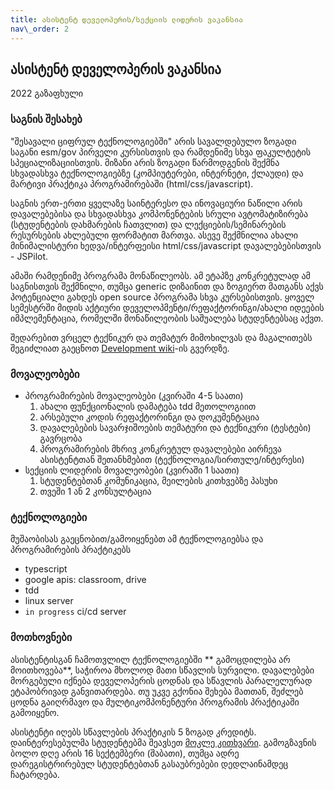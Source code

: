 ```yaml
---
title: ასისტენტ დეველოპერის/სექციის ლიდერის ვაკანსია
nav\_order: 2
---
```


## ასისტენტ დეველოპერის ვაკანსია
2022 გაზაფხული

### საგნის შესახებ
"შესავალი ციფრულ ტექნოლოგიებში" არის სავალდებულო ზოგადი საგანი esm/gov პირველი კურსისთვის და რამდენიმე სხვა ფაკულტეტის სპეციალიზაციისთვის. მიზანი არის ზოგადი წარმოდგენის შექმნა სხვადასხვა ტექნოლოგიებზე (კომპიუტერები, ინტერნეტი, ქლაუდი) და მარტივი პრაქტიკა პროგრამირებაში (html/css/javascript). 

საგნის ერთ-ერთი ყველაზე საინტერესო და ინოვაციური ნაწილი არის დავალებებისა და სხვადასხვა კომპონენტების სრული ავტომატიზირება (სტუდენტების დახმარების ჩათვლით) და ლექციების/სემინარების რესურსების ახლებული ფორმატით მართვა. ასევე შექმნილია ახალი მინიმალისტური ხედვა/ინტერფეისი html/css/javascript დავალებებისთვის - JSPilot. 

ამაში რამდენიმე პროგრამა მონაწილეობს. ამ ეტაპზე კონკრეტულად ამ საგნისთვის შექმნილი, თუმცა generic დიზაინით და ზოგიერთ მათგანს აქვს პოტენციალი გახდეს open source პროგრამა სხვა კურსებისთვის. ყოველ სემესტრში მიდის აქტიური დეველოპმენტი/რეფაქტორინგი/ახალი იდეების იმპლემენტაცია, რომელში მონაწილეობის საშუალება სტუდენტებსაც აქვთ.

შედარებით ვრცელ ტექნიკურ და თემატურ მიმოხილვას და მაგალითებს შეგიძლიათ გაეცნოთ [Development wiki][1]-ის გვერდზე. 

### მოვალეობები
- პროგრამირების მოვალეობები (კვირაში 4-5 საათი)
	1. ახალი ფუნქციონალის დამატება tdd მეთოლოგიით
	2. არსებული კოდის რეფაქტორინგი და დოკუმენტაცია
	3. დავალებების სავარჯიშოების თემატური და ტექნიკური (ტესტები) გავრცობა 
	4. პროგრამირების მხრივ კონკრეტულ დავალებები აირჩევა ასისტენტთან შეთანხმებით (ტექნოლოგია/სირთულე/ინტერესი) 
-  სექციის ლიდერის მოვალეობები (კვირაში 1 საათი)
	1. სტუდენტებთან კომუნიკაცია, მეილების კითხვებზე პასუხი
	2. თვეში 1 ან 2 კონსულტაცია

### ტექნოლოგიები
მუშაობისას გაეცნობით/გამოიყენებთ ამ ტექნოლოგიებსა და პროგრამირების პრაქტიკებს
- typescript
- google apis: classroom, drive
- tdd
- linux server
- `in progress` ci/cd server

### მოთხოვნები
ასისტენტისგან ჩამოთვლილ ტექნოლოგიებში  ** გამოცდილება არ მოითხოვება**, საჭიროა მხოლოდ მათი სწავლის სურვილი. დავალებები მორგებული იქნება დეველოპერის ცოდნას და სწავლის პარალელურად ეტაპობრივად განვითარდება. თუ უკვე გქონია შეხება მათთან, შეძლებ ცოდნა გაიღრმავო და მულტიკომპონენტური პროგრამის პრაქტიკაში გამოიყენო.

ასისტენტი იღებს სწავლების პრაქტიკის 5 ზოგად კრედიტს. დაინტერესებულმა სტუდენტებმა შეავსეთ [მოკლე კითხვარი][2]. გამოგზავნის ბოლო დღე არის 16 სექტემბერი (შაბათი), თუმცა ადრე დარეგისტრირებულ სტუდენტებთან გასაუბრებები დედლაინამდეც ჩატარდება.

[1]:	https://freeuni-digital-technologies.github.io/developer-wiki/
[2]:	https://forms.gle/pCMMp2xj6RwQYghw5